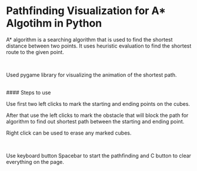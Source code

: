 
# Pathfinding Visualization for A* Algotihm in Python

<p>A* algorithm is a searching algorithm that is used to find the shortest distance between two points. It uses heuristic evaluation to find the shortest route to the given point.</p>
<br>
<p>Used pygame library for visualizing the animation of the shortest path.</p>
<br>
#### Steps to use
<br>
<p>Use first two left clicks to mark the starting and ending points on the cubes.</p>
<p>After that use the left clicks to mark the obstacle that will block the path for algorithm to find out shortest path between the starting and ending point.</p>
<p>Right click can be used to erase any marked cubes.</p>
<br>
<p>Use keyboard button Spacebar to start the pathfinding and C button to clear everything on the page.</p>